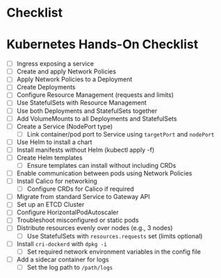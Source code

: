 # Checklist
# Kubernetes Hands-On Checklist

- [ ] Ingress exposing a service
- [ ] Create and apply Network Policies
- [ ] Apply Network Policies to a Deployment
- [ ] Create Deployments
- [ ] Configure Resource Management (requests and limits)
- [ ] Use StatefulSets with Resource Management
- [ ] Use both Deployments and StatefulSets together
- [ ] Add VolumeMounts to all Deployments and StatefulSets
- [ ] Create a Service (NodePort type)
  - [ ] Link container/pod port to Service using `targetPort` and `nodePort`
- [ ] Use Helm to install a chart
- [ ] Install manifests without Helm (kubectl apply -f)
- [ ] Create Helm templates
  - [ ] Ensure templates can install without including CRDs
- [ ] Enable communication between pods using Network Policies
- [ ] Install Calico for networking
  - [ ] Configure CRDs for Calico if required
- [ ] Migrate from standard Service to Gateway API
- [ ] Set up an ETCD Cluster
- [ ] Configure HorizontalPodAutoscaler
- [ ] Troubleshoot misconfigured or static pods
- [ ] Distribute resources evenly over nodes (e.g., 3 nodes)
  - [ ] Use StatefulSets with `resources.requests` set (limits optional)
- [ ] Install `cri-dockerd` with `dpkg -i`
  - [ ] Set required network environment variables in the config file
- [ ] Add a sidecar container for logs
  - [ ] Set the log path to `/path/logs`
